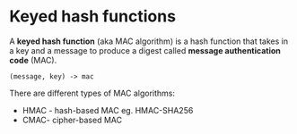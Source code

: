 # Keyed hash functions

A **keyed hash function** (aka MAC algorithm) is a hash function that takes in a key and a message to produce a digest called **message authentication code** (MAC). 

```
(message, key) -> mac
```

There are different types of MAC algorithms:
* HMAC - hash-based MAC eg. HMAC-SHA256
* CMAC- cipher-based MAC

